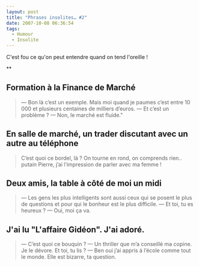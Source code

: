 ```yaml
---
layout: post
title: "Phrases insolites… #2"
date: 2007-10-08 06:36:54
tags:
  - Humour
  - Insolite
---
```


C'est fou ce qu'on peut entendre quand on tend l'oreille&nbsp;!

**<!-- more -->

## Formation à la Finance de Marché

> — Bon là c’est un exemple. Mais moi quand je paumes c’est entre 10 000 et plusieurs centaines de milliers d’euros.
> — Et c’est un problème&nbsp;?
> — Non, le marché est fluide."

## En salle de marché, un trader discutant avec un autre au téléphone

> C’est quoi ce bordel, là&nbsp;? On tourne en rond, on comprends rien.. putain Pierre, j’ai l’impression de parler avec ma femme&nbsp;!

## Deux amis, la table à côté de moi un midi

> — Les gens les plus intelligents sont aussi ceux qui se posent le plus de questions et pour qui le bonheur est le plus difficile.
> — Et toi, tu es heureux&nbsp;?
> — Oui, moi ça va.

## J'ai lu "L'affaire Gidéon". J'ai adoré.

> — C’est quoi ce bouquin&nbsp;?
> — Un thriller que m’a conseillé ma copine. Je le dévore. Et toi, tu lis&nbsp;?
> — Ben oui j’ai appris à l’école comme tout le monde. Elle est bizarre, ta question.
